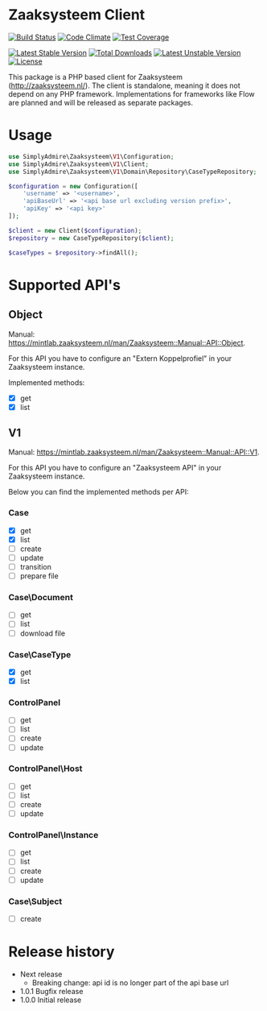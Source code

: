 # Zaaksysteem Client

[![Build Status](https://travis-ci.org/SimplyAdmire/Zaaksysteem.svg)](https://travis-ci.org/SimplyAdmire/Zaaksysteem)
[![Code Climate](https://codeclimate.com/github/SimplyAdmire/Zaaksysteem/badges/gpa.svg)](https://codeclimate.com/github/SimplyAdmire/Zaaksysteem)
[![Test Coverage](https://codeclimate.com/github/SimplyAdmire/Zaaksysteem/badges/coverage.svg)](https://codeclimate.com/github/SimplyAdmire/Zaaksysteem/coverage)

[![Latest Stable Version](https://poser.pugx.org/simplyadmire/zaaksysteem/v/stable)](https://packagist.org/packages/simplyadmire/zaaksysteem)
[![Total Downloads](https://poser.pugx.org/simplyadmire/zaaksysteem/downloads)](https://packagist.org/packages/simplyadmire/zaaksysteem)
[![Latest Unstable Version](https://poser.pugx.org/simplyadmire/zaaksysteem/v/unstable)](https://packagist.org/packages/simplyadmire/zaaksysteem)
[![License](https://poser.pugx.org/simplyadmire/zaaksysteem/license)](https://packagist.org/packages/simplyadmire/zaaksysteem)

This package is a PHP based client for Zaaksysteem (http://zaaksysteem.nl/). The client is standalone, meaning it does
not depend on any PHP framework. Implementations for frameworks like Flow are planned and will be released as separate
packages.

# Usage

```php
use SimplyAdmire\Zaaksysteem\V1\Configuration;
use SimplyAdmire\Zaaksysteem\V1\Client;
use SimplyAdmire\Zaaksysteem\V1\Domain\Repository\CaseTypeRepository;

$configuration = new Configuration([
    'username' => '<username>',
    'apiBaseUrl' => '<api base url excluding version prefix>',
    'apiKey' => '<api key>'
]);

$client = new Client($configuration);
$repository = new CaseTypeRepository($client);

$caseTypes = $repository->findAll();
```

# Supported API's

## Object

Manual: https://mintlab.zaaksysteem.nl/man/Zaaksysteem::Manual::API::Object.

For this API you have to configure an "Extern Koppelprofiel" in your Zaaksysteem instance.

Implemented methods:

- [x] get
- [x] list

## V1

Manual: https://mintlab.zaaksysteem.nl/man/Zaaksysteem::Manual::API::V1.

For this API you have to configure an "Zaaksysteem API" in your Zaaksysteem instance.

Below you can find the implemented methods per API:

### Case

- [x] get
- [x] list
- [ ] create
- [ ] update
- [ ] transition
- [ ] prepare file

### Case\Document

- [ ] get
- [ ] list
- [ ] download file

### Case\CaseType
 
- [x] get
- [x] list

### ControlPanel

- [ ] get
- [ ] list
- [ ] create
- [ ] update

### ControlPanel\Host

- [ ] get
- [ ] list
- [ ] create
- [ ] update

### ControlPanel\Instance

- [ ] get
- [ ] list
- [ ] create
- [ ] update

### Case\Subject

- [ ] create

# Release history

* Next release
  * Breaking change: api id is no longer part of the api base url
* 1.0.1 Bugfix release
* 1.0.0 Initial release
